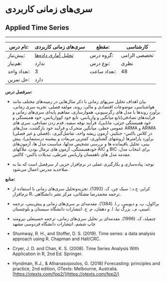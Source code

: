 # سری‌های زمانی کاربردی
## Applied Time Series
_______________________________________________________________________________
| نام درس:    | سری‌های زمانی کاربردی                                            | مقطع:       | کارشناسی     |
| ----------- | ---------------------------------------------------------------- | ----------- | ------------ |
| پیش‌نیاز:   | [تحلیل آماری داده‌ها](../mandatory/Statistical-Data-Analysis.md) | گروه درس:   | تخصصی الزامی |
| هم‌نیاز:    | ندارد                                                            | نوع درس:    | نظری         |
| تعداد واحد: | 3                                                                | تعداد ساعت: | 48           |
| حل تمرین:   |  دارد                                                            |             |              |

**سرفصل درس:**


- بیان اهداف تحلیل سریهای زمانی با ذکر مثال‌هایی در زمینه‌های مختلف مانند هواشناسی، موضوعات اقتصادی و مالی، روند، مولفه فصلی، تجزیه سری زمانی، برآورد روندها با مدل های رگرسیونی، هموارسازی، مفاهیم پایه‌ای سری‌های زمانی و فرآیندهای تصادفی(تابع میانگین و واریانس، تابع خود کوواریانس، خود همبستگی و خود همبستگی جزئی،‌ مانایی)، فرآیند نوفه سفید، قدم زدن تصادفی، سری های عمومی خطی، میانگین متحرک و فرآیند خود بازگشت،  مدل‌های ARMA  و ARIMA (فصلی و غیر فصلی)، در کلاس باکس- جنکینز، آزمون ریشه واحد، تفاضل‌گیری،  براورد پارامترها  (روشهای گشتاوری، کمترین مربعات و بیشینه درستنمایی)، پیش بینی، تحلیل باقیمانده ها و بررسی تشخیص مدلها، مناسبت مدل ها، آزمون‌های خودهمبستگی، آزمون های نرمال بودن، ملاکهای AIC و BIC برای انتخاب مدل، مقدمه مدل های ناهمسان واریانس شرطی، تبدیلات باکس- کاکس.

- توجه: پیاده‌سازی و بکارگیری عملی در نرم‌افزار جزیی از سرفصل است که بنا به صلاحدید مدرس اعمال می‌شود.


**منابع:**


- کرایر، ج.د.؛ سیک چن، ک.  (1392). تجزیه‌وتحلیل سری‌های زمانی با استفاده از نرم‌افزار R، ترجمه محمدرضا مشکانی، مرکز نشر دانشگاهی. 

- براکول، پ. و دیویس، ر.ا. (1384). مقدمه‌ای بر سری‌های زمانی و پیش‌بینی، ترجمه امینی، م.،  بزرگ نیا، ا. و  دهقان، م. ح. انتشارات دانشگاه سیستان و بلوچستان. 

- چتفیلد، ک. (1996). مقدمه‌ای بر تحلیل سری‌های زمانی، ترجمه حسینعلی نیرومند چاپ ششم، انتشارات دانشگاه فردوسی مشهد

- Shumway, R. H., and Stoffer, D. S. (2019). Time series: a data analysis approach using R. Chapman and Hall/CRC.

- Cryer, J. D. and Chan, K. S. (2008). Time Series Analysis With Application in R, 2nd Ed. Springer.

- Hyndman, R.J., & Athanasopoulos, G. (2018) Forecasting: principles and practice, 2nd edition, OTexts: Melbourne, Australia. [https://otexts.com/fpp2/](https://otexts.com/fpp2/)
